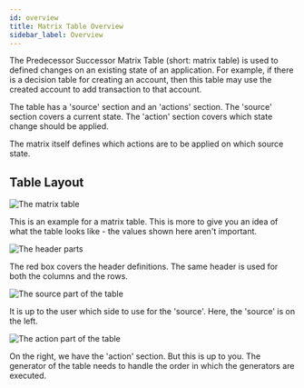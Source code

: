 ```yaml
---
id: overview
title: Matrix Table Overview
sidebar_label: Overview
---
```



The Predecessor Successor Matrix Table (short: matrix table) is used to defined changes on an existing state of an application.
For example, if there is a decision table for creating an account, then this table
may use the created account to add transaction to that account.

The table has a 'source' section and an 'actions' section. The 'source' section covers a current state.
The 'action' section covers which state change should be applied.

The matrix itself defines which actions are to be applied on which source state.

## Table Layout

![The matrix table](/img/model-matrix/table.jpg)

This is an example for a matrix table. This is more to give you an idea of what the table looks like - the values shown here aren't important.

![The header parts](/img/model-matrix/header.jpg)

The red box covers the header definitions. The same header is used for both the columns
and the rows.

![The source part of the table](/img/model-matrix/source.jpg)

It is up to the user which side to use for the 'source'. Here, the 'source' is on the left.

![The action part of the table](/img/model-matrix/actions.jpg)

On the right, we have the 'action' section. But this is up to you. The generator of the table needs to handle the order in which the generators are executed.
